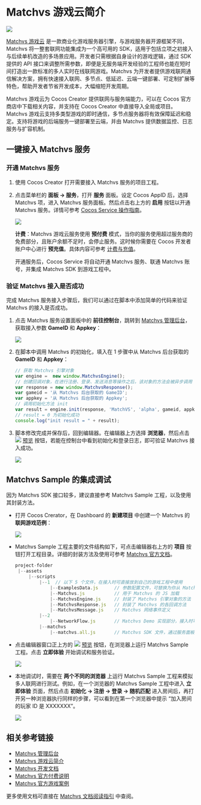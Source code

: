 # Matchvs 游戏云简介

![](image/matchvs-logo.jpg)

[Matchvs 游戏云](https://doc.matchvs.com/matchvs) 是一款商业化游戏服务器引擎，与游戏服务器开源框架不同，Matchvs 将一整套联网功能集成为一个高可用的 SDK，适用于包括立项之初接入与后续单机改造的多场景应用。开发者只需根据自身设计的游戏逻辑，通过 SDK 提供的 API 接口来调整所需参数，即便是无服务端开发经验的工程师也能在短时间打造出一款标准的多人实时在线联网游戏。Matchvs 为开发者提供游戏联网通信解决方案，拥有快速接入联网、多节点、低延迟、云端一键部署、可定制扩展等特色，帮助开发者节省开发成本，大幅缩短开发周期。

Matchvs 游戏云为 Cocos Creator 提供联网与服务端能力，可以在 Cocos 官方商店中下载相关内容，并支持在 Cocos Creator 中直接导入全局或项目。Matchvs 游戏云支持多类型游戏的即时通信，多节点服务器将有效保障延迟和稳定。支持将游戏的后端服务一键部署至云端，并由 Matchvs 提供数据监控、日志服务与扩容机制。

## 一键接入 Matchvs 服务

### 开通 Matchvs 服务

1. 使用 Cocos Creator 打开需要接入 Matchvs 服务的项目工程。
2. 点击菜单栏的 **面板 -> 服务**，打开 **服务** 面板。设定 Cocos AppID 后，选择 Matchvs 项，进入 Matchvs 服务面板。然后点击右上方的 **启用** 按钮以开通 Matchvs 服务。详情可参考 [Cocos Service 操作指南](../user-guide.md)。

    ![](image/matchvs-provisioning.png)

    **计费**：Matchvs 游戏云服务使用 **预付费** 模式，当你的服务使用超过服务商的免费部分，且账户余额不足时，会停止服务。这时候你需要在 Cocos 开发者账户中心进行 **预充值**。具体内容可参考 [计费与充值](../billing-and-charge.md)。

    开通服务后，Cocos Service 将自动开通 Matchvs 服务、联通 Matchvs 账号，并集成 Matchvs SDK 到游戏工程中。
    
### 验证 Matchvs 接入是否成功

完成 Matchvs 服务接入步骤后，我们可以通过在脚本中添加简单的代码来验证 Matchvs 的接入是否成功。

1. 点击 Matchvs 服务设置面板中的 **前往控制台**，跳转到 [Matchvs 管理后台](https://www.matchvs.com/manage/)，获取接入参数 **GameID** 和 **Appkey**：

    ![](image/matchvs-params.jpg)

2. 在脚本中调用 Matchvs 的初始化，填入在 1 步骤中从 Matchvs 后台获取的 **GameID** 和 **Appkey**：

    ```js
    // 获取 Matchvs 引擎对象
    var engine =  new window.MatchvsEngine(); 
    // 创建回调对象，在进行注册、登录、发送消息等操作之后，该对象的方法会被异步调用
    var response = new window.MatchvsResponse();
    var gameid = '从 Matchvs 后台获取的 GameID';
    var appkey = '从 Matchvs 后台获取的 Appkey';
    // 调用初始化方法 init
    var result = engine.init(response, 'MatchVS', 'alpha', gameid, appkey, 1);
    // result = 0 为初始化成功
    console.log("init result = " + result);
    ```

3. 脚本修改完成并保存后，回到编辑器。在编辑器上方选择 **浏览器**，然后点击 ![](../image/preview-button.jpg) [预览](../../getting-started/basics/preview-build.md) 按钮，若能在控制台中看到初始化和登录日志，即可验证 Matchvs 接入成功。

    ![](image/matchvs-debugging.png)

## Matchvs Sample 的集成调试

因为 Matchvs SDK 接口较多，建议直接参考 Matchvs Sample 工程，以及使用其封装方法。

- 打开 Cocos Crerator，在 Dashboard 的 **新建项目** 中创建一个 Matchvs 的 **联网游戏范例**： 

  ![](image/matchvs-sample-project.png)

- Matchvs Sample 工程主要的文件结构如下，可点击编辑器右上方的 **项目** 按钮打开工程目录。详细的封装方法及使用可参考 [Matchvs 官方文档](http://doc.matchvs.com/QuickStart/QuickStart-CocosCreator#%E7%AC%AC%E4%B8%80%E8%A1%8C%E4%BB%A3%E7%A0%81)。

    ```js
    project-folder
     |--assets
         |--scripts
             |--1  // 以下 5 个文件，在接入时可直接放到自己的游戏工程中使用
                 |--ExamplesData.js      // 参数配置文件，可替换为你从 Matchvs 管理后台获取的参数
                 |--Matchvs.js           // 用于 Matchvs 的 JS 加载
                 |--MatchvsEngine.js     // 封装了 Matchvs 引擎对象的方法
                 |--MatchvsResponse.js   // 封装了 Matchvs 的各回调方法
                 |--MatchvsMessage.js    // Matchvs 网络事件定义
             |--2
                 |--NetworkFlow.js       // Matchvs Demo 实现部分，接入时可参考其代码
             |--matchvs
                 |--matchvs.all.js       // Matchvs SDK 文件，通过服务面板一键接入时，会以插件的形式导入，无需再做 require 处理。
    ```

- 点击编辑器窗口正上方的 ![](../image/preview-button.jpg) [预览](../../getting-started/basics/preview-build.md) 按钮，在浏览器上运行 Matchvs Sample 工程。点击 **立即体验** 开始调试和服务验证。

  ![](image/matchvs-preview.png)

- 本地调试时，需要在 **两个不同的浏览器** 上运行 Matchvs Sample 工程来模拟多人联网进行测试。例如，在一个浏览器的 Matchvs Sample 工程中进入 **立即体验** 页面，然后点击 **初始化 -> 注册 -> 登录 -> 随机匹配** 进入房间后，再打开另一种浏览器执行同样的步骤，可以看到在第一个浏览器中提示 “加入房间的玩家 ID 是 XXXXXXX”。

  ![](image/matchvs-sample.png)

## 相关参考链接

- [Matchvs 管理后台](https://www.matchvs.com/manage/)
- [Matchvs 游戏云简介](https://doc.matchvs.com/matchvs)
- [Matchvs 开发文档](https://doc.matchvs.com/QuickStart/Guide-Matchvs)
- [Matchvs 官方付费说明](https://doc.matchvs.com/PaymentHelp)
- [Matchvs 官方游戏案例](https://github.com/matchvs/)

更多使用文档可直接在 [Matchvs 文档阅读指引](https://doc.matchvs.com/ReadGuide) 中查阅。
